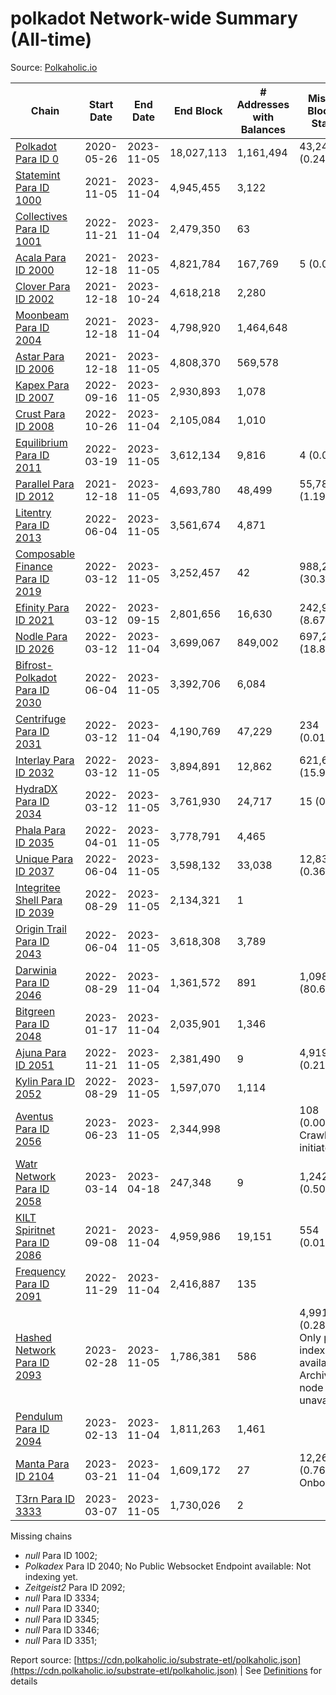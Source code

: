 # polkadot Network-wide Summary (All-time)

Source: [Polkaholic.io](https://polkaholic.io)


| Chain            | Start Date | End Date | End Block | # Addresses with Balances | Missing Blocks / Status |
| ---------------- | ---------- | ---------| --------- | ------------------------- | ----------------------- |
| [Polkadot Para ID 0](/polkadot/0-polkadot) | 2020-05-26 | 2023-11-05 | 18,027,113 |  1,161,494 | 43,246 (0.24%)  |
| [Statemint Para ID 1000](/polkadot/1000-statemint) | 2021-11-05 | 2023-11-04 | 4,945,455 |  3,122 |    |
| [Collectives Para ID 1001](/polkadot/1001-collectives) | 2022-11-21 | 2023-11-04 | 2,479,350 |  63 |    |
| [Acala Para ID 2000](/polkadot/2000-acala) | 2021-12-18 | 2023-11-05 | 4,821,784 |  167,769 | 5 (0.00%)  |
| [Clover Para ID 2002](/polkadot/2002-clover) | 2021-12-18 | 2023-10-24 | 4,618,218 |  2,280 |    |
| [Moonbeam Para ID 2004](/polkadot/2004-moonbeam) | 2021-12-18 | 2023-11-04 | 4,798,920 |  1,464,648 |    |
| [Astar Para ID 2006](/polkadot/2006-astar) | 2021-12-18 | 2023-11-05 | 4,808,370 |  569,578 |    |
| [Kapex Para ID 2007](/polkadot/2007-kapex) | 2022-09-16 | 2023-11-05 | 2,930,893 |  1,078 |    |
| [Crust Para ID 2008](/polkadot/2008-crust) | 2022-10-26 | 2023-11-04 | 2,105,084 |  1,010 |    |
| [Equilibrium Para ID 2011](/polkadot/2011-equilibrium) | 2022-03-19 | 2023-11-05 | 3,612,134 |  9,816 | 4 (0.00%)  |
| [Parallel Para ID 2012](/polkadot/2012-parallel) | 2021-12-18 | 2023-11-05 | 4,693,780 |  48,499 | 55,783 (1.19%)  |
| [Litentry Para ID 2013](/polkadot/2013-litentry) | 2022-06-04 | 2023-11-05 | 3,561,674 |  4,871 |    |
| [Composable Finance Para ID 2019](/polkadot/2019-composable) | 2022-03-12 | 2023-11-05 | 3,252,457 |  42 | 988,228 (30.38%)  |
| [Efinity Para ID 2021](/polkadot/2021-efinity) | 2022-03-12 | 2023-09-15 | 2,801,656 |  16,630 | 242,949 (8.67%)  |
| [Nodle Para ID 2026](/polkadot/2026-nodle) | 2022-03-12 | 2023-11-04 | 3,699,067 |  849,002 | 697,249 (18.85%)  |
| [Bifrost-Polkadot Para ID 2030](/polkadot/2030-bifrost-dot) | 2022-06-04 | 2023-11-05 | 3,392,706 |  6,084 |    |
| [Centrifuge Para ID 2031](/polkadot/2031-centrifuge) | 2022-03-12 | 2023-11-04 | 4,190,769 |  47,229 | 234 (0.01%)  |
| [Interlay Para ID 2032](/polkadot/2032-interlay) | 2022-03-12 | 2023-11-05 | 3,894,891 |  12,862 | 621,626 (15.96%)  |
| [HydraDX Para ID 2034](/polkadot/2034-hydradx) | 2022-03-12 | 2023-11-05 | 3,761,930 |  24,717 | 15 (0.00%)  |
| [Phala Para ID 2035](/polkadot/2035-phala) | 2022-04-01 | 2023-11-05 | 3,778,791 |  4,465 |    |
| [Unique Para ID 2037](/polkadot/2037-unique) | 2022-06-04 | 2023-11-05 | 3,598,132 |  33,038 | 12,839 (0.36%)  |
| [Integritee Shell Para ID 2039](/polkadot/2039-integritee-shell) | 2022-08-29 | 2023-11-05 | 2,134,321 |  1 |    |
| [Origin Trail Para ID 2043](/polkadot/2043-origintrail) | 2022-06-04 | 2023-11-05 | 3,618,308 |  3,789 |    |
| [Darwinia Para ID 2046](/polkadot/2046-darwinia) | 2022-08-29 | 2023-11-04 | 1,361,572 |  891 | 1,098,047 (80.65%)  |
| [Bitgreen Para ID 2048](/polkadot/2048-bitgreen) | 2023-01-17 | 2023-11-04 | 2,035,901 |  1,346 |    |
| [Ajuna Para ID 2051](/polkadot/2051-ajuna) | 2022-11-21 | 2023-11-05 | 2,381,490 |  9 | 4,919 (0.21%)  |
| [Kylin Para ID 2052](/polkadot/2052-kylin) | 2022-08-29 | 2023-11-05 | 1,597,070 |  1,114 |    |
| [Aventus Para ID 2056](/polkadot/2056-aventus) | 2023-06-23 | 2023-11-05 | 2,344,998 |   | 108 (0.00%) Crawling initiated |
| [Watr Network Para ID 2058](/polkadot/2058-watr) | 2023-03-14 | 2023-04-18 | 247,348 |  9 | 1,242 (0.50%)  |
| [KILT Spiritnet Para ID 2086](/polkadot/2086-kilt) | 2021-09-08 | 2023-11-04 | 4,959,986 |  19,151 | 554 (0.01%)  |
| [Frequency Para ID 2091](/polkadot/2091-frequency) | 2022-11-29 | 2023-11-04 | 2,416,887 |  135 |    |
| [Hashed Network Para ID 2093](/polkadot/2093-hashed) | 2023-02-28 | 2023-11-05 | 1,786,381 |  586 | 4,991 (0.28%) Only partial index available: Archive node unavailable |
| [Pendulum Para ID 2094](/polkadot/2094-pendulum) | 2023-02-13 | 2023-11-04 | 1,811,263 |  1,461 |    |
| [Manta Para ID 2104](/polkadot/2104-manta) | 2023-03-21 | 2023-11-04 | 1,609,172 |  27 | 12,262 (0.76%) Onboarding |
| [T3rn Para ID 3333](/polkadot/3333-t3rn) | 2023-03-07 | 2023-11-05 | 1,730,026 |  2 |    |

Missing chains


* *null* Para ID 1002; 
* *Polkadex* Para ID 2040; No Public Websocket Endpoint available: Not indexing yet.
* *Zeitgeist2* Para ID 2092; 
* *null* Para ID 3334; 
* *null* Para ID 3340; 
* *null* Para ID 3345; 
* *null* Para ID 3346; 
* *null* Para ID 3351; 

Report source: [https://cdn.polkaholic.io/substrate-etl/polkaholic.json](https://cdn.polkaholic.io/substrate-etl/polkaholic.json) | See [Definitions](/DEFINITIONS.md) for details
